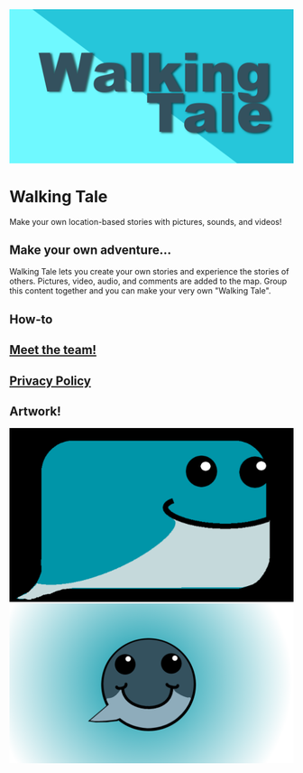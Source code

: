 <img src="images\feature1.PNG" alt="hi" class="inline"/>

# Walking Tale

Make your own location-based stories with pictures, sounds, and videos!

## Make your own adventure...

Walking Tale lets you create your own stories and experience the stories of others. Pictures, video, audio, and comments are added to the map. Group this content together and you can make your very own "Walking Tale". 


## How-to

## [Meet the team!](team.md)

## [Privacy Policy](privacy_policy.md)

## Artwork!

<img src="images\new_whale.PNG">

<img src="images\whalefront2xcf.png">
